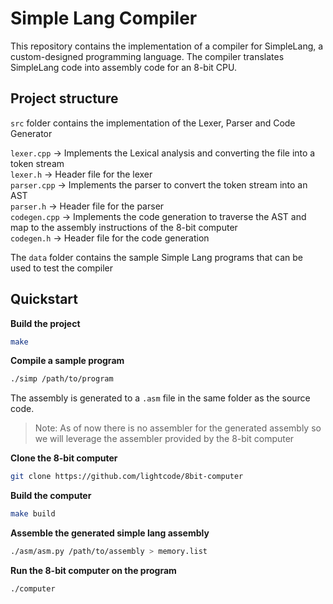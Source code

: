 # Simple Lang Compiler

This repository contains the implementation of a compiler for SimpleLang, a custom-designed programming language. The compiler translates SimpleLang code into assembly code for an 8-bit CPU.

## Project structure

`src` folder contains the implementation of the Lexer, Parser and Code Generator

`lexer.cpp` -> Implements the Lexical analysis and converting the file into a token stream \
`lexer.h` -> Header file for the lexer \
`parser.cpp` -> Implements the parser to convert the token stream into an AST\
`parser.h` -> Header file for the parser \
`codegen.cpp` ->  Implements the code generation to traverse the AST and map to the assembly instructions of the 8-bit computer\
`codegen.h` -> Header file for the code generation

The `data` folder contains the sample Simple Lang programs that can be used to test the compiler


## Quickstart

**Build the project**
```bash
make
```

**Compile a sample program**

```bash
./simp /path/to/program
```

The assembly is generated to a `.asm` file in the same folder as the source code.

> Note: As of now there is no assembler for the generated assembly so we will leverage the assembler provided by the 8-bit computer

**Clone the 8-bit computer**

```bash
git clone https://github.com/lightcode/8bit-computer
```

**Build the computer**
```bash
make build
```

**Assemble the generated simple lang assembly**

```bash
./asm/asm.py /path/to/assembly > memory.list
```

**Run the 8-bit computer on the program**

```bash
./computer
```
